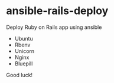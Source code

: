 ansible-rails-deploy
====================

Deploy Ruby on Rails app using ansible

* Ubuntu
* Rbenv
* Unicorn
* Nginx
* Bluepill

Good luck!

